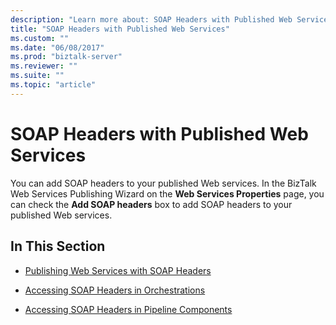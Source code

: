 ```yaml
---
description: "Learn more about: SOAP Headers with Published Web Services"
title: "SOAP Headers with Published Web Services"
ms.custom: ""
ms.date: "06/08/2017"
ms.prod: "biztalk-server"
ms.reviewer: ""
ms.suite: ""
ms.topic: "article"
---
```

# SOAP Headers with Published Web Services
You can add SOAP headers to your published Web services. In the BizTalk Web Services Publishing Wizard on the **Web Services Properties** page, you can check the **Add SOAP headers** box to add SOAP headers to your published Web services.  
  
## In This Section  
  
-   [Publishing Web Services with SOAP Headers](../core/publishing-web-services-with-soap-headers.md)  
  
-   [Accessing SOAP Headers in Orchestrations](../core/accessing-soap-headers-in-orchestrations.md)  
  
-   [Accessing SOAP Headers in Pipeline Components](../core/accessing-soap-headers-in-pipeline-components.md)
